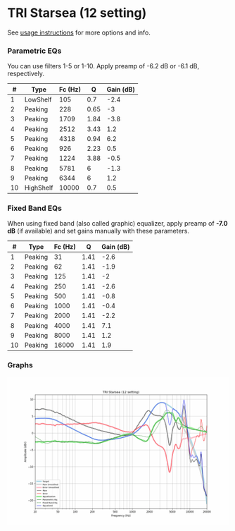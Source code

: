 # TRI Starsea (12 setting)
See [usage instructions](https://github.com/jaakkopasanen/AutoEq#usage) for more options and info.

### Parametric EQs
You can use filters 1-5 or 1-10. Apply preamp of -6.2 dB or -6.1 dB, respectively.

|   # | Type      |   Fc (Hz) |    Q |   Gain (dB) |
|-----|-----------|-----------|------|-------------|
|   1 | LowShelf  |       105 | 0.7  |        -2.4 |
|   2 | Peaking   |       228 | 0.65 |        -3   |
|   3 | Peaking   |      1709 | 1.84 |        -3.8 |
|   4 | Peaking   |      2512 | 3.43 |         1.2 |
|   5 | Peaking   |      4318 | 0.94 |         6.2 |
|   6 | Peaking   |       926 | 2.23 |         0.5 |
|   7 | Peaking   |      1224 | 3.88 |        -0.5 |
|   8 | Peaking   |      5781 | 6    |        -1.3 |
|   9 | Peaking   |      6344 | 6    |         1.2 |
|  10 | HighShelf |     10000 | 0.7  |         0.5 |

### Fixed Band EQs
When using fixed band (also called graphic) equalizer, apply preamp of **-7.0 dB** (if available) and set gains manually with these parameters.

|   # | Type    |   Fc (Hz) |    Q |   Gain (dB) |
|-----|---------|-----------|------|-------------|
|   1 | Peaking |        31 | 1.41 |        -2.6 |
|   2 | Peaking |        62 | 1.41 |        -1.9 |
|   3 | Peaking |       125 | 1.41 |        -2   |
|   4 | Peaking |       250 | 1.41 |        -2.6 |
|   5 | Peaking |       500 | 1.41 |        -0.8 |
|   6 | Peaking |      1000 | 1.41 |        -0.4 |
|   7 | Peaking |      2000 | 1.41 |        -2.2 |
|   8 | Peaking |      4000 | 1.41 |         7.1 |
|   9 | Peaking |      8000 | 1.41 |         1.2 |
|  10 | Peaking |     16000 | 1.41 |         1.9 |

### Graphs
![](./TRI%20Starsea%20(12%20setting).png)
